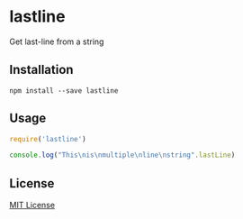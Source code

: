 # lastline

Get last-line from a string

## Installation

`npm install --save lastline`

## Usage

```javascript
require('lastline')

console.log("This\nis\nmultiple\nline\nstring".lastLine)
```

## License

[MIT License](LICENSE)
